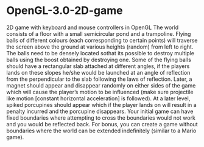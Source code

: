 # OpenGL-3.0-2D-game
2D game with keyboard and mouse controllers in OpenGL
The world consists of a floor with a small semicircular pond and a trampoline. Flying balls of
different colours (each corresponding to certain points) will traverse the screen above the
ground at various heights (random) from left to right. The balls need to be densely located sothat its possible to destroy multiple balls using the boost obtained by destroying one. Some
of the flying balls should have a rectangular slab attached at different angles, if the players
lands on these slopes he/she would be launched at an angle of reflection from the
perpendicular to the slab following the laws of reflection. Later, a magnet should appear and
disappear randomly on either sides of the game which will cause the player’s motion to be
influenced (make sure projectile like motion [constant horizontal acceleration] is followed). At
a later level, spiked porcupines should appear which if the player lands on will result in a
penalty incurred and the porcupine disappears. Your initial game can have fixed boundaries
where attempting to cross the boundaries would not work and you would be reflected back.
For bonus, you can create a game without boundaries where the world can be extended
indefinitely (similar to a Mario game).
